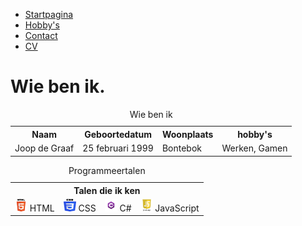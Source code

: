<!DOCTYPE html>
<html lang="en">
<head>
    <link rel="stylesheet" type="text/css" href="css.css">
    <meta charset="UTF-8">
    <meta name="viewport" content="width=device-width, initial-scale=1.0">
    <meta http-equiv="X-UA-Compatible" content="ie=edge">
    <title>School</title>
</head>
<body>
<div class="sidenav">
  <ul>
    <li><a class="active" href="index.html">Startpagina</a></li>
    <li><a href="hobby.html">Hobby's</a></li>
    <li><a href="contact.html">Contact</a></li>
    <li><a href="cv.html">CV</a></li>
  </ul>
</div>  
  <div class="main">
    <h1>Wie ben ik.</h1>
    <table>
        <caption>Wie ben ik</caption>
      <tr>
        <th colspan="1">Naam</th>
        <th>Geboortedatum</th>
        <th>Woonplaats</th>
        <th>hobby's</th>
      </tr>
      <tr>
        <td>Joop de Graaf</td>
        <td>25 februari 1999</td>
        <td>Bontebok</td>
        <td>Werken, Gamen</td>
      </tr>
    </table>
    <table>
        <caption>Programmeertalen</caption>
      <tr>
        <th colspan="4">Talen die ik ken</th>
      </tr>
      <tr>
        <td>
            <a href="https://en.wikipedia.org/wiki/HTML"><img src="html.png" alt="HTML" height="20" width="20"></a>
        HTML</td>
        <td><a href="https://en.wikipedia.org/wiki/Cascading_Style_Sheets"><img src="css.png" alt="CSS" height="20" width="20"></a>
        CSS</td>
        <td><a href="https://en.wikipedia.org/wiki/C_Sharp_(programming_language)"><img src="csharp.png" alt="C#" height="20" width="20"></a>
        C#</td>
        <td><a href="https://en.wikipedia.org/wiki/JavaScript"><img src="javascript.png" alt="Javascript" height="20" width="20"></a>
        JavaScript</td>
      </tr>
    </table>
  </div>

</body>
</html>
